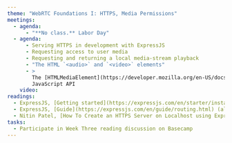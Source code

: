 ```yaml
---
theme: "WebRTC Foundations I: HTTPS, Media Permissions"
meetings:
  - agenda:
      - "**No class.** Labor Day"
  - agenda:
      - Serving HTTPS in development with ExpressJS
      - Requesting access to user media
      - Requesting and returning a local media-stream playback
      - "The HTML `<audio>` and `<video>` elements"
      - >
        The [HTMLMediaElement](https://developer.mozilla.org/en-US/docs/Web/API/HTMLMediaElement)
        JavaScript API
    video:
readings:
  - ExpressJS, [Getting started](https://expressjs.com/en/starter/installing.html)
  - ExpressJS, [Guide](https://expressjs.com/en/guide/routing.html) (all sections)
  - Nitin Patel, [How To Create an HTTPS Server on Localhost using Express](https://medium.com/@nitinpatel_20236/how-to-create-an-https-server-on-localhost-using-express-366435d61f28)
tasks:
  - Participate in Week Three reading discussion on Basecamp
---
```


<!--
If the book is available in beta, add:

  - Stolley, *Programming WebRTC*, Preface, Chapter&nbsp;1

-->
